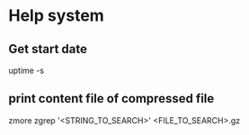 # Help system 

## Get start date 
uptime -s 

## print content file of compressed file 
zmore 
zgrep '<STRING_TO_SEARCH>' <FILE_TO_SEARCH>.gz